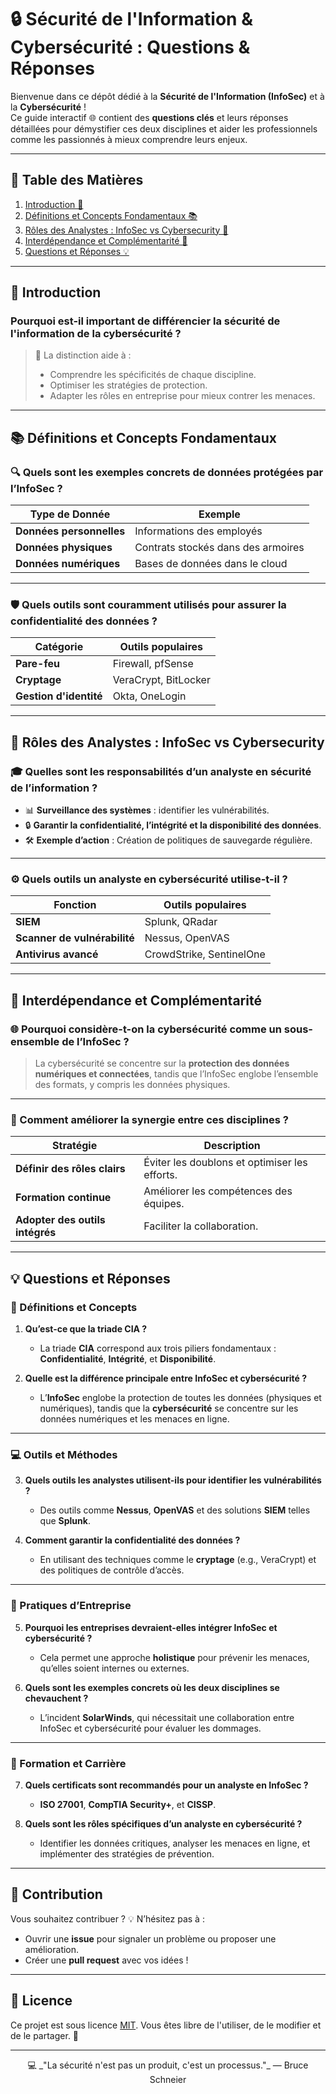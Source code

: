 # 🔒 Sécurité de l'Information & Cybersécurité : Questions & Réponses

Bienvenue dans ce dépôt dédié à la **Sécurité de l'Information (InfoSec)** et à la **Cybersécurité** !  
Ce guide interactif 🌐 contient des **questions clés** et leurs réponses détaillées pour démystifier ces deux disciplines et aider les professionnels comme les passionnés à mieux comprendre leurs enjeux.

---

## 🚀 Table des Matières
1. [Introduction 🌟](#introduction-)
2. [Définitions et Concepts Fondamentaux 📚](#définitions-et-concepts-fondamentaux-)
3. [Rôles des Analystes : InfoSec vs Cybersecurity 💼](#rôles-des-analystes-infosec-vs-cybersecurity-)
4. [Interdépendance et Complémentarité 🔗](#interdépendance-et-complémentarité-)
5. [Questions et Réponses 💡](#questions-et-réponses-)

---

## 🌟 Introduction 

### Pourquoi est-il important de différencier la sécurité de l'information de la cybersécurité ?
> 🎯 La distinction aide à :
> - Comprendre les spécificités de chaque discipline.
> - Optimiser les stratégies de protection.
> - Adapter les rôles en entreprise pour mieux contrer les menaces.

---

## 📚 Définitions et Concepts Fondamentaux 

### 🔍 Quels sont les exemples concrets de données protégées par l’InfoSec ?
| Type de Donnée            | Exemple                                |
|---------------------------|----------------------------------------|
| **Données personnelles**  | Informations des employés             |
| **Données physiques**     | Contrats stockés dans des armoires    |
| **Données numériques**    | Bases de données dans le cloud        |

---

### 🛡️ Quels outils sont couramment utilisés pour assurer la confidentialité des données ?
| Catégorie         | Outils populaires               |
|-------------------|---------------------------------|
| **Pare-feu**      | Firewall, pfSense              |
| **Cryptage**      | VeraCrypt, BitLocker           |
| **Gestion d'identité** | Okta, OneLogin            |

---

## 💼 Rôles des Analystes : InfoSec vs Cybersecurity

### 🎓 Quelles sont les responsabilités d’un analyste en sécurité de l’information ?
- 📊 **Surveillance des systèmes** : identifier les vulnérabilités.
- 🔒 **Garantir la confidentialité, l’intégrité et la disponibilité des données**.
- 🛠️ **Exemple d’action** : Création de politiques de sauvegarde régulière.

---

### ⚙️ Quels outils un analyste en cybersécurité utilise-t-il ?
| Fonction                | Outils populaires           |
|-------------------------|-----------------------------|
| **SIEM**               | Splunk, QRadar             |
| **Scanner de vulnérabilité** | Nessus, OpenVAS       |
| **Antivirus avancé**    | CrowdStrike, SentinelOne   |

---

## 🔗 Interdépendance et Complémentarité

### 🌐 Pourquoi considère-t-on la cybersécurité comme un sous-ensemble de l’InfoSec ?
> La cybersécurité se concentre sur la **protection des données numériques et connectées**, tandis que l’InfoSec englobe l’ensemble des formats, y compris les données physiques.

---

### 🤝 Comment améliorer la synergie entre ces disciplines ?
| Stratégie                     | Description                             |
|-------------------------------|-----------------------------------------|
| **Définir des rôles clairs**  | Éviter les doublons et optimiser les efforts. |
| **Formation continue**        | Améliorer les compétences des équipes. |
| **Adopter des outils intégrés** | Faciliter la collaboration.           |

---

## 💡 Questions et Réponses

### 📖 Définitions et Concepts
1. **Qu’est-ce que la triade CIA ?**
   - La triade **CIA** correspond aux trois piliers fondamentaux : **Confidentialité**, **Intégrité**, et **Disponibilité**.

2. **Quelle est la différence principale entre InfoSec et cybersécurité ?**
   - L’**InfoSec** englobe la protection de toutes les données (physiques et numériques), tandis que la **cybersécurité** se concentre sur les données numériques et les menaces en ligne.

---

### 💻 Outils et Méthodes
3. **Quels outils les analystes utilisent-ils pour identifier les vulnérabilités ?**
   - Des outils comme **Nessus**, **OpenVAS** et des solutions **SIEM** telles que **Splunk**.

4. **Comment garantir la confidentialité des données ?**
   - En utilisant des techniques comme le **cryptage** (e.g., VeraCrypt) et des politiques de contrôle d’accès.

---

### 🔐 Pratiques d’Entreprise
5. **Pourquoi les entreprises devraient-elles intégrer InfoSec et cybersécurité ?**
   - Cela permet une approche **holistique** pour prévenir les menaces, qu’elles soient internes ou externes.

6. **Quels sont les exemples concrets où les deux disciplines se chevauchent ?**
   - L’incident **SolarWinds**, qui nécessitait une collaboration entre InfoSec et cybersécurité pour évaluer les dommages.

---

### 🎯 Formation et Carrière
7. **Quels certificats sont recommandés pour un analyste en InfoSec ?**
   - **ISO 27001**, **CompTIA Security+**, et **CISSP**.

8. **Quels sont les rôles spécifiques d’un analyste en cybersécurité ?**
   - Identifier les données critiques, analyser les menaces en ligne, et implémenter des stratégies de prévention.

---

## 🌟 Contribution 
Vous souhaitez contribuer ? 💡 N’hésitez pas à :
- Ouvrir une **issue** pour signaler un problème ou proposer une amélioration.
- Créer une **pull request** avec vos idées !

---

## 📝 Licence 
Ce projet est sous licence [MIT](https://opensource.org/licenses/MIT). Vous êtes libre de l'utiliser, de le modifier et de le partager. 🚀

---

<div align="center">
    💻 _"La sécurité n'est pas un produit, c'est un processus."_  
    — Bruce Schneier  
</div>

